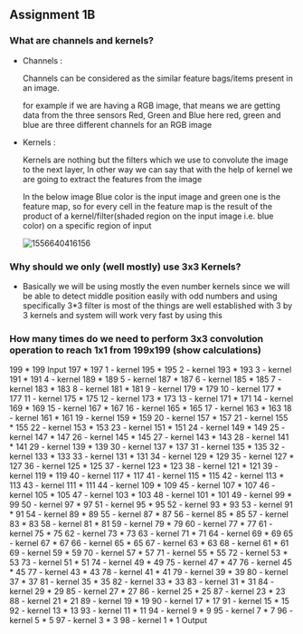 ## Assignment 1B

### What are channels and kernels?

* Channels :

  Channels can be considered as the similar feature bags/items present in an image.

  for example if we are having a RGB image, that means we are getting data from the three sensors Red, Green and Blue here red, green and blue are three different channels for an RGB image



* Kernels :

  Kernels are nothing but the filters which we use to convolute the image to the next layer, In other way we can say that with the help of kernel we are going to extract the features from the image

  

  In the below image Blue color is the input image and green one is the feature map, so for every cell in the feature map is the result of the product of a kernel/filter(shaded region on the input image i.e. blue color) on a specific region of input

  

   ![1556640416156](C:\Users\lokesh\AppData\Roaming\Typora\typora-user-images\1556640416156.png)





### Why should we only (well mostly) use 3x3 Kernels?

* Basically we will be using mostly the even number kernels since we will be able to detect middle position easily with odd numbers and using specifically 3*3 filter is most of the things are well established with 3 by 3 kernels and system will work very fast by using this



###  How many times do we need to perform 3x3 convolution operation to reach 1x1 from 199x199 (show calculations)

199	*	199		Input 
197	*	197	   1 - kernel
195	*	195	   2 - kernel
193	*	193	   3 - kernel
191	*	191	   4 - kernel
189	*	189	   5 - kernel
187	*	187	   6 - kernel
185	*	185	   7 - kernel
183	*	183	   8 - kernel
181	*	181	   9 - kernel
179	*	179	   10 - kernel
177	*	177	   11 - kernel
175	*	175	   12 - kernel
173	*	173	   13 - kernel
171	*	171	   14 - kernel
169	*	169	   15 - kernel
167	*	167	   16 - kernel
165	*	165	   17 - kernel
163	*	163	   18 - kernel
161	*	161	   19 - kernel
159	*	159	   20 - kernel
157	*	157	   21 - kernel
155	*	155	   22 - kernel
153	*	153	   23 - kernel
151	*	151	   24 - kernel
149	*	149	   25 - kernel
147	*	147	   26 - kernel
145	*	145	   27 - kernel
143	*	143	   28 - kernel
141	*	141	   29 - kernel
139	*	139	   30 - kernel
137	*	137	   31 - kernel
135	*	135	   32 - kernel
133	*	133	   33 - kernel
131	*	131	   34 - kernel
129	*	129	   35 - kernel
127	*	127	   36 - kernel
125	*	125	   37 - kernel
123	*	123	   38 - kernel
121	*	121	   39 - kernel
119	*	119	   40 - kernel
117	*	117	   41 - kernel
115	*	115	   42 - kernel
113	*	113	   43 - kernel
111	*	111	   44 - kernel
109	*	109	   45 - kernel
107	*	107	   46 - kernel
105	*	105	   47 - kernel
103	*	103	   48 - kernel
101	*	101	   49 - kernel
99	*	99	   50 - kernel
97	*	97	   51 - kernel
95	*	95	   52 - kernel
93	*	93	   53 - kernel
91	*	91	   54 - kernel
89	*	89	   55 - kernel
87	*	87	   56 - kernel
85	*	85	   57 - kernel
83	*	83	   58 - kernel
81	*	81	   59 - kernel
79	*	79	   60 - kernel
77	*	77	   61 - kernel
75	*	75	   62 - kernel
73	*	73	   63 - kernel
71	*	71	   64 - kernel
69	*	69	   65 - kernel
67	*	67	   66 - kernel
65	*	65	   67 - kernel
63	*	63	   68 - kernel
61	*	61	   69 - kernel
59	*	59	   70 - kernel
57	*	57	   71 - kernel
55	*	55	   72 - kernel
53	*	53	   73 - kernel
51	*	51	   74 - kernel
49	*	49	   75 - kernel
47	*	47	   76 - kernel
45	*	45	   77 - kernel
43	*	43	   78 - kernel
41	*	41	   79 - kernel
39	*	39	   80 - kernel
37	*	37	   81 - kernel
35	*	35	   82 - kernel
33	*	33	   83 - kernel
31	*	31	   84 - kernel
29	*	29	   85 - kernel
27	*	27	   86 - kernel
25	*	25	   87 - kernel
23	*	23	   88 - kernel
21	*	21	   89 - kernel
19	*	19	   90 - kernel
17	*	17	   91 - kernel
15	*	15	   92 - kernel
13	*	13	   93 - kernel
11	*	11	   94 - kernel
9	*	9	   95 - kernel
7	*	7	   96 - kernel
5	*	5	   97 - kernel
3	*	3	   98 - kernel
1	*	1	   Output
